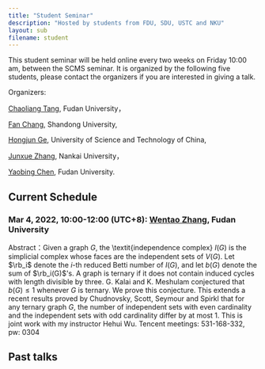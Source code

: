```yaml
---
title: "Student Seminar"
description: "Hosted by students from FDU, SDU, USTC and NKU"
layout: sub
filename: student
--- 
```


This student seminar will be held online every two weeks on Friday 10:00 am, between the SCMS seminar. It is organized by the following five students, please contact the organizers if you are interested in giving a talk.

Organizers:

[Chaoliang Tang](mailto:cltang17@fudan.edu.cn), Fudan University，

[Fan Chang](mailto:fchang@mail.sdu.edu.cn), Shandong University, 

[Hongjun Ge](mailto:ghj17000225@mail.ustc.edu.cn), University of Science and Technology of China, 

[Junxue Zhang](mailto:jxuezhang@163.com), Nankai University，

[Yaobing Chen](mailto:ybchen21@m.fudan.edu.cn), Fudan University. 

## Current Schedule
### Mar 4, 2022, 10:00-12:00 (UTC+8): [Wentao Zhang](mailto:wtzhang20@fudan.edu.cn), Fudan University    
Abstract：Given a graph $G$, the \textit{independence complex} $I(G)$ is the simplicial complex whose faces are the independent sets of $V(G)$. Let $\rb_i$ denote the $i$-th reduced Betti number of $I(G)$, and let $b(G)$ denote the sum of $\rb_i(G)$'s. A graph is ternary if it does not contain induced cycles with length divisible by three. G. Kalai and K. Meshulam conjectured that $b(G)\le 1$ whenever $G$ is ternary. We prove this conjecture. This extends a recent results proved by Chudnovsky, Scott, Seymour and Spirkl that for any ternary graph $G$, the number of independent sets with even cardinality and the independent sets with odd cardinality differ by at most 1. This is joint work with my instructor Hehui Wu.
Tencent meetings: 531-168-332, pw: 0304

## Past talks
